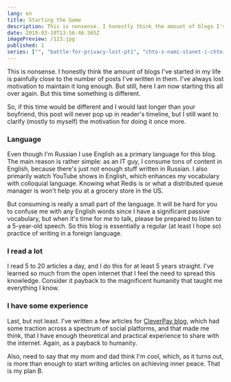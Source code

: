 ```yaml
---
lang: en
title: Starting the Game
description: This is nonsense. I honestly think the amount of blogs I've started in my life is painfully close to the number of posts I've written in them. I've always lost motivation to maintain it long enough. But still, here I am now starting this all over again. But this time something is different.
date: 2019-03-10T13:56:46.565Z
imagePreview: /123.jpg
published: 1
series: ["", "battle-for-privacy-lost-pt1", "chto-s-nami-stanet-i-chto-my-mozhem-izmenit"]
---
```


This is nonsense. I honestly think the amount of blogs I've started in my life is painfully close to the number of posts I've written in them. I've always lost motivation to maintain it long enough. But still, here I am now starting this all over again. But this time something is different.

So, if this time would be different and I would last longer than your boyfriend, this post will never pop up in reader's timeline, but I still want to clarify (mostly to myself) the motivation for doing it once more.

### Language

Even though I'm Russian I use English as a primary language for this blog. The main reason is rather simple: as an IT guy, I consume tons of content in English, because there's just not enough stuff written in Russian. I also primarily watch YouTube shows in English, which enhances my vocabulary with colloquial language. Knowing what Redis is or what a distributed queue manager is won't help you at a grocery store in the US.

But consuming is really a small part of the language. It will be hard for you to confuse me with any English words since I have a significant passive vocabulary, but when it's time for me to talk, please be prepared to listen to a 5-year-old speech. So this blog is essentially a regular (at least I hope so) practice of writing in a foreign language.

### I read a lot

I read 5 to 20 articles a day, and I do this for at least 5 years straight. I've learned so much from the open internet that I feel the need to spread this knowledge. Consider it payback to the magnificent humanity that taught me everything I know.

### I have some experience

Last, but not least. I've written a few articles for [CleverPay blog](https://cleverpay.io/blog), which had some traction across a spectrum of social platforms, and that made me think, that I have enough theoretical and practical experience to share with the internet. Again, as a payback to humanity.

Also, need to say that my mom and dad think I'm cool, which, as it turns out, is more than enough to start writing articles on achieving inner peace. That is my plan B.
